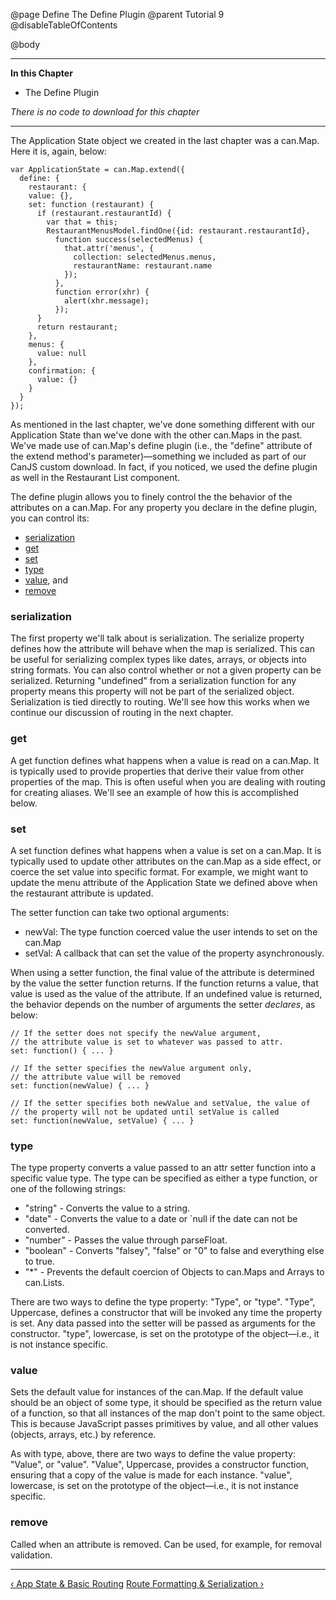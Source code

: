 @page Define The Define Plugin
@parent Tutorial 9
@disableTableOfContents

@body

<div class="getting-started">

- - -
**In this Chapter**
 - The Define Plugin

*There is no code to download for this chapter*
- - -

The Application State object we created in the last chapter was a can.Map.
Here it is, again, below:

```
var ApplicationState = can.Map.extend({
  define: {
    restaurant: {
    value: {},
    set: function (restaurant) {
      if (restaurant.restaurantId) {
        var that = this;
        RestaurantMenusModel.findOne({id: restaurant.restaurantId},
          function success(selectedMenus) {
            that.attr('menus', {
              collection: selectedMenus.menus,
              restaurantName: restaurant.name
            });
          },
          function error(xhr) {
            alert(xhr.message);
          });
      }
      return restaurant;
    },
    menus: {
      value: null
    },
    confirmation: {
      value: {}
    }
  }
});
```

As mentioned in the last chapter, we've done something different with our
Application State than we've done with the other can.Maps in the past. We've
made use of can.Map's define plugin (i.e., the "define" attribute of the
extend method's parameter)—something we included as part of our CanJS custom
download. In fact, if you noticed, we used the define plugin as well in the
Restaurant List component.

The define plugin allows you to finely control the the behavior of the
attributes on a can.Map. For any property you declare in the define plugin,
you can control its:

- [serialization](#serialization)
- [get](#get)
- [set](#set)
- [type](#type)
- [value](#value), and
- [remove](#remove)

### serialization <a name="serialization"></a>
The first property we'll talk about is serialization. The
serialize property defines how the attribute will behave when the map is
serialized. This can be useful for serializing complex types like dates,
arrays, or objects into string formats. You can also control whether or not a
given property can be serialized. Returning "undefined" from a serialization
function for any property means this property will not be part of the
serialized object. Serialization is tied directly to routing. We'll see how
this works when we continue our discussion of routing in the next chapter.

### get <a name="get"></a>
A get function defines what happens when a value is read on a can.Map.
It is typically used to provide properties that derive their value from other
properties of the map. This is often useful when you are dealing with routing
for creating aliases. We'll see an example of how this is accomplished below.

### set <a name="set"></a>
A set function defines what happens when a value is set on a can.Map.
It is typically used to update other attributes on the can.Map as a side
effect, or coerce the set value into specific format. For example, we might
want to update the menu attribute of the Application State we defined above
when the restaurant attribute is updated.

The setter function can take two optional arguments:

- newVal: The type function coerced value the user intends to set on the can.Map
- setVal: A callback that can set the value of the property asynchronously.

When using a setter function, the final value of the attribute is determined
by the value the setter function returns. If the function returns a value,
that value is used as the value of the attribute. If an undefined value is
returned, the behavior depends on the number of arguments the setter
*declares*, as below:

```
// If the setter does not specify the newValue argument,
// the attribute value is set to whatever was passed to attr.
set: function() { ... }

// If the setter specifies the newValue argument only,
// the attribute value will be removed
set: function(newValue) { ... }

// If the setter specifies both newValue and setValue, the value of
// the property will not be updated until setValue is called
set: function(newValue, setValue) { ... }
```

### type <a name="type"></a>
The type property converts a value passed to an attr setter function
into a specific value type. The type can be specified as either a type
function, or one of the following strings:

- "string" - Converts the value to a string.
- "date" - Converts the value to a date or `null if the date can not be converted.
- "number" - Passes the value through parseFloat.
- "boolean" - Converts "falsey", "false" or "0" to false and everything else to true.
- "*" - Prevents the default coercion of Objects to can.Maps and Arrays to can.Lists.

There are two ways to define the type property:  "Type", or "type". "Type",
Uppercase, defines a constructor that will be invoked any time the property is
set. Any data passed into the setter will be passed as arguments for the
constructor. "type", lowercase, is set on the prototype of the object—i.e.,
it is not instance specific.

### value <a name="value"></a>
Sets the default value for instances of the can.Map. If the default
value should be an object of some type, it should be specified as the return
value of a function, so that all instances of the map don't point to the same
object. This is because JavaScript passes primitives  by value, and all other
values (objects, arrays, etc.) by reference.

As with type, above, there are two ways to define the value property: "Value",
or "value". "Value", Uppercase, provides a constructor function, ensuring that
a copy of the value is made for each instance. "value", lowercase, is set on
the prototype of the object—i.e., it is not instance specific.

### remove <a name="remove"></a>
Called when an attribute is removed. Can be used, for example, for
removal validation.

- - -

<span class="pull-left">[&lsaquo; App State & Basic Routing](AppState.html)</span>
<span class="pull-right">[Route Formatting & Serialization &rsaquo;](Routing.html)</span>

</div>

